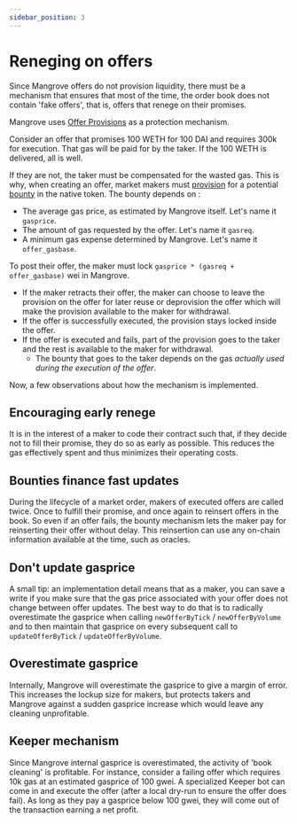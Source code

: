 ```yaml
---
sidebar_position: 3
---
```

# Reneging on offers

Since Mangrove offers do not provision liquidity, there must be a mechanism that ensures that most of the time, the order book does not contain 'fake offers', that is, offers that renege on their promises.

Mangrove uses [Offer Provisions](../technical-references/reactive-offer/offer-provision.md) as a protection mechanism.

Consider an offer that promises 100 WETH for 100 DAI and requires 300k for execution. That gas will be paid for by the taker. If the 100 WETH is delivered, all is well.

If they are not, the taker must be compensated for the wasted gas. This is why, when creating an offer, market makers must [provision](../technical-references/reactive-offer/offer-provision.md) for a potential [bounty](../technical-references/reactive-offer/offer-provision.md#bounty-calculation) in the native token. The bounty depends on :

* The average gas price, as estimated by Mangrove itself. Let's name it `gasprice`.
* The amount of gas requested by the offer. Let's name it `gasreq`.
* A minimum gas expense determined by Mangrove. Let's name it `offer_gasbase`.

To post their offer, the maker must lock `gasprice * (gasreq + offer_gasbase)` wei in Mangrove.

* If the maker retracts their offer, the maker can choose to leave the provision on the offer for later reuse or deprovision the offer which will make the provision available to the maker for withdrawal.
* If the offer is successfully executed, the provision stays locked inside the offer.
* If the offer is executed and fails, part of the provision goes to the taker and the rest is available to the maker for withdrawal.
  * The bounty that goes to the taker depends on the gas _actually used during the execution of the offer_.

Now, a few observations about how the mechanism is implemented.

## Encouraging early renege

It is in the interest of a maker to code their contract such that, if they decide not to fill their promise, they do so as early as possible. This reduces the gas effectively spent and thus minimizes their operating costs.

## Bounties finance fast updates

During the lifecycle of a market order, makers of executed offers are called twice. Once to fulfill their promise, and once again to reinsert offers in the book. So even if an offer fails, the bounty mechanism lets the maker pay for reinserting their offer without delay. This reinsertion can use any on-chain information available at the time, such as oracles.

## Don't update gasprice

A small tip: an implementation detail means that as a maker, you can save a write if you make sure that the gas price associated with your offer does not change between offer updates. The best way to do that is to radically overestimate the gasprice when calling `newOfferByTick` / `newOfferByVolume` and to then maintain that gasprice on every subsequent call to `updateOfferByTick` / `updateOfferByVolume`.

## Overestimate gasprice

Internally, Mangrove will overestimate the gasprice to give a margin of error. This increases the lockup size for makers, but protects takers and Mangrove against a sudden gasprice increase which would leave any cleaning unprofitable.

## Keeper mechanism

Since Mangrove internal gasprice is overestimated, the activity of 'book cleaning' is profitable. For instance, consider a failing offer which requires 10k gas at an estimated gasprice of 100 gwei. A specialized Keeper bot can come in and execute the offer (after a local dry-run to ensure the offer does fail). As long as they pay a gasprice below 100 gwei, they will come out of the transaction earning a net profit.
